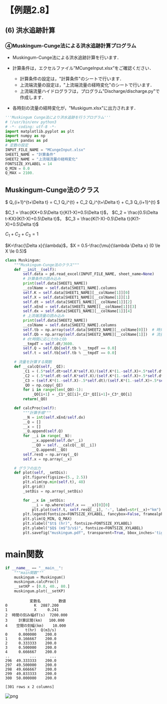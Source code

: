 # 【例題2.8】

## (6) 洪水追跡計算
### ④Muskingum-Cunge法による洪水追跡計算プログラム

- Muskingum-Cunge法による洪水追跡計算を行います．

- 計算条件は，エクセルファイル”MCungeInput.xlsx”をご確認ください．
    - 計算条件の設定は，"計算条件"のシートで行います．
    - 上流端流量の設定は，"上流端流量の経時変化"のシートで行います．
    - 上流端流量ハイドログラフは，プログラム"Discharge/discharge.py"で作成します．

- 各時刻の流量の経時変化が，"Muskigum.xlsx"に出力されます．



```python
'''Muskingum Cunge法により洪水追跡を行うプログラム'''
# !/usr/bin/env python3
# -*- coding: utf-8 -*-
import matplotlib.pyplot as plt
import numpy as np
import pandas as pd
# 定数の設定
INPUT_FILE_NAME = "MCungeInput.xlsx"
SHEET1_NAME = "計算条件"
SHEET2_NAME = "上流端流量の経時変化"
FONTSIZE_XYLABEL = 14
Q_MIN = 0.0
Q_MAX = 2100.
```

## Muskingum-Cunge法のクラス
$
Q_{i+1}^{t+\Delta t} = C_1 Q_i^{t} + C_2 Q_i^{t+\Delta t} + C_3 Q_{i+1}^{t}
$

$C_1 = \frac{KX+0.5\Delta t}{K(1-X)+0.5\Delta t}$，
$C_2 = \frac{0.5\Delta t-KX}{K(1-X)+0.5\Delta t}$，
$C_3 = \frac{K(1-X)-0.5\Delta t}{K(1-X)+0.5\Delta t}$

$C_1+C_2+C_3 = 1$

$K=\frac{\Delta x}{\lambda}$，$X = 0.5-\frac{\mu}{\lambda \Delta x} (0 \le X \le 0.5)$



```python
class Muskingum:
    """Muskingum-Cunge法のクラス"""
    def __init__(self):
        self.data = pd.read_excel(INPUT_FILE_NAME, sheet_name=None)
        # 計算条件の読み込み
        print(self.data[SHEET1_NAME])
        __colName = self.data[SHEET1_NAME].columns
        self.K = self.data[SHEET1_NAME][__colName[1]][0]
        self.X = self.data[SHEET1_NAME][__colName[1]][1]
        self.dt = self.data[SHEET1_NAME][__colName[1]][2]
        self.xEnd = self.data[SHEET1_NAME][__colName[1]][3]
        self.dx = self.data[SHEET1_NAME][__colName[1]][4]
        # 上流端流量の読み込み
        print(self.data[SHEET2_NAME])
        __colName = self.data[SHEET2_NAME].columns
        self.tb = np.array(self.data[SHEET2_NAME][__colName[0]])  # 時刻
        self.Qb = np.array(self.data[SHEET2_NAME][__colName[1]])  # 流量
        # dt時間に応じたtbとQb
        __tmpdT = self.dt/3600.
        self.Q = self.Qb[self.tb % __tmpdT == 0.0]
        self.t = self.tb[self.tb % __tmpdT == 0.0]

    # 流量を計算する関数
    def __calcQ(self, _QI):
        _C1 = (.5*self.dt+self.K*self.X)/(self.K*(1.-self.X)+.5*self.dt)
        _C2 = (.5*self.dt-self.K*self.X)/(self.K*(1.-self.X)+.5*self.dt)
        _C3 = (self.K*(1.-self.X)-.5*self.dt)/(self.K*(1.-self.X)+.5*self.dt)
        _QO = np.copy(_QI)
        for i in range(len(_QO)-1):
            _QO[i+1] = _C1*_QI[i]+_C2*_QI[i+1]+_C3*_QO[i]
        return(_QO)

    def calcProc(self):
        """計算手順"""
        __N = int(self.xEnd/self.dx)
        __Q = []
        __x = []
        __Q.append(self.Q)
        for __i in range(__N):
            __x.append(self.dx*__i)
            __QO = self.__calcQ(__Q[__i])
            __Q.append(__QO)
        self.resQ = np.array(__Q)
        self.x = np.array(__x)

    # グラフの出力
    def plot(self, _setDis):
        plt.figure(figsize=(5., 2.5))
        plt.xlim(np.min(self.t), 48)
        plt.grid()
        _setDis = np.array(_setDis)

        for __x in _setDis:
            __i = np.where(self.x == __x)[0][0]
            plt.plot(self.t, self.resQ[__i], '-', label=str(__x)+"km")
        plt.legend(fontsize=FONTSIZE_XYLABEL, fancybox=False, framealpha=1)
        plt.ylim(Q_MIN, Q_MAX)
        plt.xlabel("$t$ (hr)", fontsize=FONTSIZE_XYLABEL)
        plt.ylabel("$Q$ (m$^3/s$)", fontsize=FONTSIZE_XYLABEL)
        plt.savefig("muskingum.pdf", transparent=True, bbox_inches='tight')
```

# main関数


```python
if __name__ == "__main__":
    """main関数"""
    muskingum = Muskingum()
    muskingum.calcProc()
    __setKP = [0.0, 40., 80.]
    muskingum.plot(__setKP)
```

               変数名        数値
    0            K  2887.200
    1            X     0.241
    2  時間の刻み幅dT(s)  7200.000
    3     計算区間(km)   100.000
    4    空間の刻幅(km)    10.000
             t(hr)  Q(m3/s)
    0     0.000000    200.0
    1     0.166667    200.0
    2     0.333333    200.0
    3     0.500000    200.0
    4     0.666667    200.0
    ..         ...      ...
    296  49.333333    200.0
    297  49.500000    200.0
    298  49.666667    200.0
    299  49.833333    200.0
    300  50.000000    200.0

    [301 rows x 2 columns]




![png](_figs/output_5_1.png)
